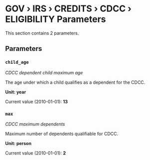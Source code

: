 # GOV › IRS › CREDITS › CDCC › ELIGIBILITY Parameters

This section contains 2 parameters.

## Parameters

### `child_age`
*CDCC dependent child maximum age*

The age under which a child qualifies as a dependent for the CDCC.

**Unit: year**

Current value (2010-01-01): **13**


### `max`
*CDCC maximum dependents*

Maximum number of dependents qualifiable for CDCC.

**Unit: person**

Current value (2010-01-01): **2**

